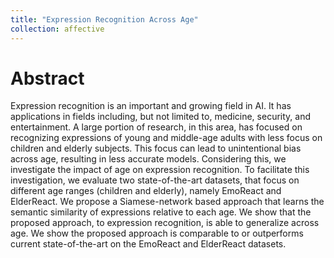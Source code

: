 ```yaml
---
title: "Expression Recognition Across Age"
collection: affective
---
```


# Abstract
Expression recognition is an important and growing field in AI. It has applications in fields including, but not limited to, medicine, security, and entertainment. A large portion of research, in this area, has focused on recognizing expressions of young and middle-age adults with less focus on children and elderly subjects. This focus can lead to unintentional bias across age, resulting in less accurate models. Considering this, we investigate the impact of age on expression recognition. To facilitate this investigation, we evaluate two state-of-the-art datasets, that focus on different age ranges (children and elderly), namely EmoReact and ElderReact. We propose a Siamese-network based approach that learns the semantic similarity of expressions relative to each age. We show that the proposed approach, to expression recognition, is able to generalize across age. We show the proposed approach is comparable to or outperforms current state-of-the-art on the EmoReact and ElderReact datasets.